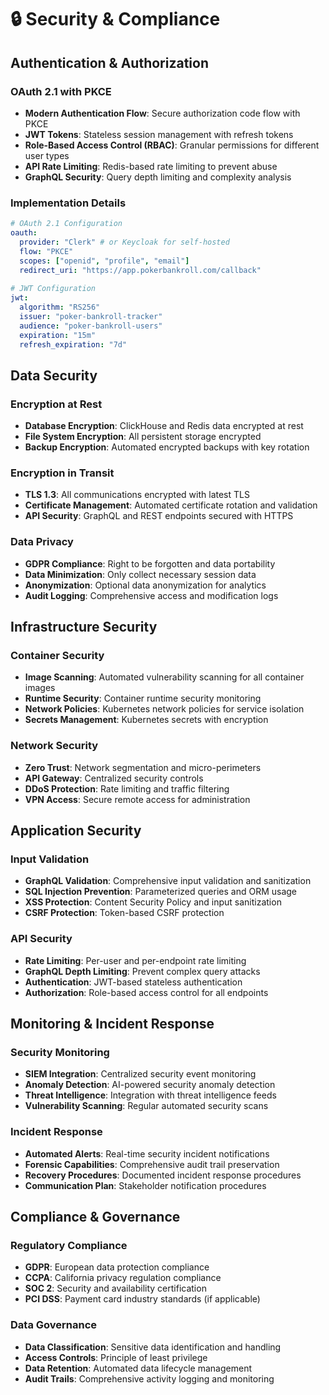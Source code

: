 # 🔒 Security & Compliance

## Authentication & Authorization

### **OAuth 2.1 with PKCE**
- **Modern Authentication Flow**: Secure authorization code flow with PKCE
- **JWT Tokens**: Stateless session management with refresh tokens
- **Role-Based Access Control (RBAC)**: Granular permissions for different user types
- **API Rate Limiting**: Redis-based rate limiting to prevent abuse
- **GraphQL Security**: Query depth limiting and complexity analysis

### **Implementation Details**
```yaml
# OAuth 2.1 Configuration
oauth:
  provider: "Clerk" # or Keycloak for self-hosted
  flow: "PKCE"
  scopes: ["openid", "profile", "email"]
  redirect_uri: "https://app.pokerbankroll.com/callback"
  
# JWT Configuration
jwt:
  algorithm: "RS256"
  issuer: "poker-bankroll-tracker"
  audience: "poker-bankroll-users"
  expiration: "15m"
  refresh_expiration: "7d"
```

## Data Security

### **Encryption at Rest**
- **Database Encryption**: ClickHouse and Redis data encrypted at rest
- **File System Encryption**: All persistent storage encrypted
- **Backup Encryption**: Automated encrypted backups with key rotation

### **Encryption in Transit**
- **TLS 1.3**: All communications encrypted with latest TLS
- **Certificate Management**: Automated certificate rotation and validation
- **API Security**: GraphQL and REST endpoints secured with HTTPS

### **Data Privacy**
- **GDPR Compliance**: Right to be forgotten and data portability
- **Data Minimization**: Only collect necessary session data
- **Anonymization**: Optional data anonymization for analytics
- **Audit Logging**: Comprehensive access and modification logs

## Infrastructure Security

### **Container Security**
- **Image Scanning**: Automated vulnerability scanning for all container images
- **Runtime Security**: Container runtime security monitoring
- **Network Policies**: Kubernetes network policies for service isolation
- **Secrets Management**: Kubernetes secrets with encryption

### **Network Security**
- **Zero Trust**: Network segmentation and micro-perimeters
- **API Gateway**: Centralized security controls
- **DDoS Protection**: Rate limiting and traffic filtering
- **VPN Access**: Secure remote access for administration

## Application Security

### **Input Validation**
- **GraphQL Validation**: Comprehensive input validation and sanitization
- **SQL Injection Prevention**: Parameterized queries and ORM usage
- **XSS Protection**: Content Security Policy and input sanitization
- **CSRF Protection**: Token-based CSRF protection

### **API Security**
- **Rate Limiting**: Per-user and per-endpoint rate limiting
- **GraphQL Depth Limiting**: Prevent complex query attacks
- **Authentication**: JWT-based stateless authentication
- **Authorization**: Role-based access control for all endpoints

## Monitoring & Incident Response

### **Security Monitoring**
- **SIEM Integration**: Centralized security event monitoring
- **Anomaly Detection**: AI-powered security anomaly detection
- **Threat Intelligence**: Integration with threat intelligence feeds
- **Vulnerability Scanning**: Regular automated security scans

### **Incident Response**
- **Automated Alerts**: Real-time security incident notifications
- **Forensic Capabilities**: Comprehensive audit trail preservation
- **Recovery Procedures**: Documented incident response procedures
- **Communication Plan**: Stakeholder notification procedures

## Compliance & Governance

### **Regulatory Compliance**
- **GDPR**: European data protection compliance
- **CCPA**: California privacy regulation compliance
- **SOC 2**: Security and availability certification
- **PCI DSS**: Payment card industry standards (if applicable)

### **Data Governance**
- **Data Classification**: Sensitive data identification and handling
- **Access Controls**: Principle of least privilege
- **Data Retention**: Automated data lifecycle management
- **Audit Trails**: Comprehensive activity logging and monitoring
